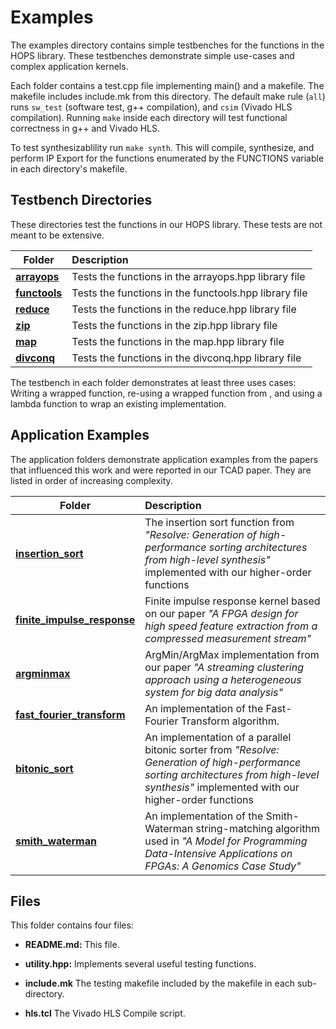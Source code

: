 # Examples

The examples directory contains simple testbenches for the functions in the HOPS
library. These testbenches demonstrate simple use-cases and complex application kernels.

Each folder contains a test.cpp file implementing main() and a makefile. The
makefile includes include.mk from this directory. The default make rule (`all`)
runs `sw_test` (software test, g++ compilation), and `csim` (Vivado HLS
compilation). Running `make` inside each directory will test functional
correctness in g++ and Vivado HLS.

To test synthesizablility run `make synth`. This will compile, synthesize, and
perform IP Export for the functions enumerated by the FUNCTIONS variable in each
directory's makefile.

## Testbench Directories

These directories test the functions in our HOPS library. These tests are not
meant to be extensive.

| Folder      | Description |
| ----------- |:----------- |
| [**arrayops**](./arrayops) | Tests the functions in the arrayops.hpp library file
| [**functools**](./functools) | Tests the functions in the functools.hpp library file
| [**reduce**](./reduce) | Tests the functions in the reduce.hpp library file
| [**zip**](./zip) | Tests the functions in the zip.hpp library file
| [**map**](./map) | Tests the functions in the map.hpp library file
| [**divconq**](./divconq) | Tests the functions in the divconq.hpp library file

The testbench in each folder demonstrates at least three uses cases: Writing a
wrapped function, re-using a wrapped function from <functional>, and using a
lambda function to wrap an existing implementation.

## Application Examples

The application folders demonstrate application examples from the papers that
influenced this work and were reported in our TCAD paper. They are listed in
order of increasing complexity.

| Folder      | Description |
| ----------- |:----------- |
| [**insertion_sort**](./insertion_sort) | The insertion sort function from *"Resolve: Generation of high-performance sorting architectures from high-level synthesis"* implemented with our higher-order functions
| [**finite_impulse_response**](./finite_impulse_response) | Finite impulse response kernel based on our paper *"A FPGA design for high speed feature extraction from a compressed measurement stream"*
| [**argminmax**](./argminmax) | ArgMin/ArgMax implementation from our paper *"A streaming clustering approach using a heterogeneous system for big data analysis"*
| [**fast_fourier_transform**](./fast_fourier_transform) | An implementation of the Fast-Fourier Transform algorithm. 
| [**bitonic_sort**](./bitonic_sort) | An implementation of a parallel bitonic sorter from *"Resolve: Generation of high-performance sorting architectures from high-level synthesis"* implemented with our higher-order functions
| [**smith_waterman**](./smith_waterman) | An implementation of the Smith-Waterman string-matching algorithm used in *"A Model for Programming Data-Intensive Applications on FPGAs: A Genomics Case Study"*

## Files

This folder contains four files:

* **README.md:** This file.

* **utility.hpp:** Implements several useful testing functions.

* **include.mk** The testing makefile included by the makefile in each
  sub-directory.
  
* **hls.tcl** The Vivado HLS Compile script.





